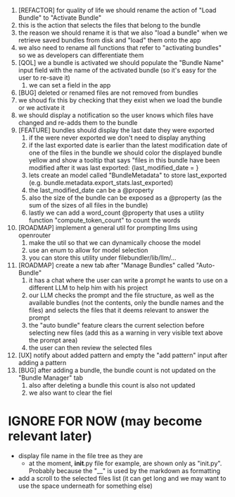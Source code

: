 1. [REFACTOR] for quality of life we should rename the action of "Load Bundle" to "Activate Bundle"
  1. this is the action that selects the files that belong to the bundle
  2. the reason we should rename it is that we also "load a bundle" when we retrieve saved bundles from disk and "load" them onto the app
  3. we also need to rename all functions that refer to "activating bundles" so we as developers can differentiate them
2. [QOL] we a bundle is activated we should populate the "Bundle Name" input field with the name of the activated bundle (so it's easy for the user to re-save it)
   1. we can set a field in the app
3. [BUG] deleted or renamed files are not removed from bundles
  1. we shoud fix this by checking that they exist when we load the bundle or we activate it
  2. we should display a notification so the user knows which files have changed and re-adds them to the bundle
4. [FEATURE] bundles should display the last date they were exported
   1. if the were never exported we don't need to display anything
   2. if the last exported date is earlier than the latest modification date of one of the files in the bundle we should color the displayed bundle yellow and show a tooltip that says "files in this bundle have been modified after it was last exported: {last_modified_date = }
   3. lets create an model called "BundleMetadata" to store last_exported (e.g. bundle.metadata.export_stats.last_exported)
   4. the last_modified_date can be a @property
   5. also the size of the bundle can be exposed as a @property (as the sum of the sizes of all files in the bundle)
   6. lastly we can add a word_count @property that uses a utility function "compute_token_count" to count the words
5. [ROADMAP] implement a general util for prompting llms using openrouter
   1. make the util so that we can dynamically choose the model
   2. use an enum to allow for model selection
   3. you can store this utility under filebundler/lib/llm/...
6. [ROADMAP] create a new tab after "Manage Bundles" called "Auto-Bundle"
   1. it has a chat where the user can write a prompt he wants to use on a different LLM to help him with his project
   2. our LLM checks the prompt and the file structure, as well as the available bundles (not the contents, only the bundle names and the files) and selects the files that it deems relevant to answer the prompt
   3. the "auto bundle" feature clears the current selection before selecting new files (add this as a warning in very visible text above the prompt area)
   4. the user can then review the selected files
7. [UX] notify about added pattern and empty the "add pattern" input after adding a pattern
8. [BUG] after adding a bundle, the bundle count is not updated on the "Bundle Manager" tab
   1. also after deleting a bundle this count is also not updated
   2. we also want to clear the fiel


# IGNORE FOR NOW (may become relevant later)
- display file name in the file tree as they are
  - at the moment, __init__.py file for example, are shown only as "init.py". Probably because the "__" is used by the markdown as formatting
- add a scroll to the selected files list (it can get long and we may want to use the space underneath for something else)